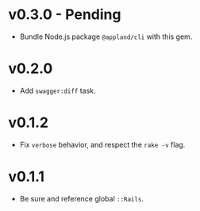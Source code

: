 # v0.3.0 - Pending

* Bundle Node.js package `@appland/cli` with this gem.

# v0.2.0

* Add `swagger:diff` task.

# v0.1.2

* Fix `verbose` behavior, and respect the `rake -v` flag. 

# v0.1.1

* Be sure and reference global `::Rails`.
